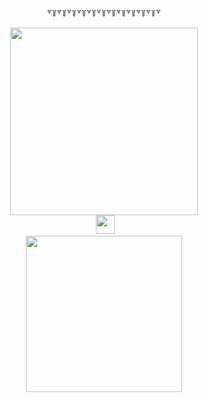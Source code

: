 <!-- BLOG-POST-LIST:START -->  <div id="header" align="center"> 
    
  ꒷꒦꒷꒦꒷꒦꒷꒦꒷꒦꒷꒦꒷꒦꒷꒦꒷꒦꒷꒦꒷꒦꒷
  <div id="header" align="center"> 
<img src="https://media.tenor.com/JBhDCfuR2YQAAAAm/flowers.webp" width="300px"/>

<div id="Badges" align="center"> 
<img src="https://komarev.com/ghpvc/?username=CanIHaveOneBurger&label=Dishes+prepared&style=for-the-badge&color=800000" alt=""/> 
  <img src="https://media.tenor.com/51qKk_jSjiEAAAAm/dead-plate-rody-lamoree.webp" width="30px"/>
  
<div id="header" align="center">
  <img src="https://media.tenor.com/Z92kFT9J7JIAAAAm/divider.webp" width="250"/>
<!-- BLOG-POST-LIST:END -->
